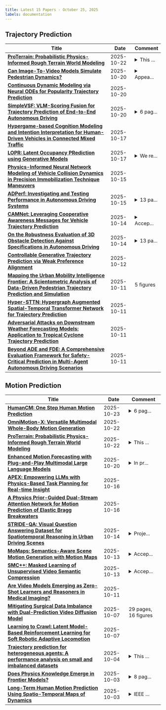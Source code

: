 ```yaml
---
title: Latest 15 Papers - October 25, 2025
labels: documentation
---
```

## Trajectory Prediction
| **Title** | **Date** | **Comment** |
| --- | --- | --- |
| **[ProTerrain: Probabilistic Physics-Informed Rough Terrain World Modeling](http://arxiv.org/abs/2510.19364v1)** | 2025-10-22 | <details><summary>This ...</summary><p>This paper is submitted to IEEE International Conference on Robotics and Automation (ICRA) 2026</p></details> |
| **[Can Image-To-Video Models Simulate Pedestrian Dynamics?](http://arxiv.org/abs/2510.17731v1)** | 2025-10-20 | <details><summary>Appea...</summary><p>Appeared in the ICML 2025 Workshop on Building Physically Plausible World Models, July 2025, https://physical-world-modeling.github.io/</p></details> |
| **[Continuous Dynamic Modeling via Neural ODEs for Popularity Trajectory Prediction](http://arxiv.org/abs/2410.18742v3)** | 2025-10-20 |  |
| **[SimpleVSF: VLM-Scoring Fusion for Trajectory Prediction of End-to-End Autonomous Driving](http://arxiv.org/abs/2510.17191v1)** | 2025-10-20 | <details><summary>6 pag...</summary><p>6 pages, 2 figures, 2 tables</p></details> |
| **[Hypergame-based Cognition Modeling and Intention Interpretation for Human-Driven Vehicles in Connected Mixed Traffic](http://arxiv.org/abs/2510.15573v1)** | 2025-10-17 |  |
| **[LOPR: Latent Occupancy PRediction using Generative Models](http://arxiv.org/abs/2210.01249v4)** | 2025-10-17 | <details><summary>We re...</summary><p>We recommend referring to the peer-reviewed and updated version of this approach, available at arXiv:2407.21126</p></details> |
| **[Physics-Informed Neural Network Modeling of Vehicle Collision Dynamics in Precision Immobilization Technique Maneuvers](http://arxiv.org/abs/2510.13461v1)** | 2025-10-15 |  |
| **[ADPerf: Investigating and Testing Performance in Autonomous Driving Systems](http://arxiv.org/abs/2510.13078v1)** | 2025-10-15 | <details><summary>13 pa...</summary><p>13 pages, accepted by ASE 2025</p></details> |
| **[CAMNet: Leveraging Cooperative Awareness Messages for Vehicle Trajectory Prediction](http://arxiv.org/abs/2510.12703v1)** | 2025-10-14 | <details><summary>Accep...</summary><p>Accepted at the IEEE Consumer Communications & Networking Conference (CCNC) 2026 - Las Vegas, NV, USA 9 - 12 January 2026</p></details> |
| **[On the Robustness Evaluation of 3D Obstacle Detection Against Specifications in Autonomous Driving](http://arxiv.org/abs/2408.13653v2)** | 2025-10-14 | <details><summary>13 pa...</summary><p>13 pages, accepted by ASE 2025</p></details> |
| **[Controllable Generative Trajectory Prediction via Weak Preference Alignment](http://arxiv.org/abs/2510.10731v1)** | 2025-10-12 |  |
| **[Mapping the Urban Mobility Intelligence Frontier: A Scientometric Analysis of Data-Driven Pedestrian Trajectory Prediction and Simulation](http://arxiv.org/abs/2510.10327v1)** | 2025-10-11 | 5 figures |
| **[Hyper-STTN: Hypergraph Augmented Spatial-Temporal Transformer Network for Trajectory Prediction](http://arxiv.org/abs/2401.06344v3)** | 2025-10-11 |  |
| **[Adversarial Attacks on Downstream Weather Forecasting Models: Application to Tropical Cyclone Trajectory Prediction](http://arxiv.org/abs/2510.10140v1)** | 2025-10-11 |  |
| **[Beyond ADE and FDE: A Comprehensive Evaluation Framework for Safety-Critical Prediction in Multi-Agent Autonomous Driving Scenarios](http://arxiv.org/abs/2510.10086v1)** | 2025-10-11 |  |

## Motion Prediction
| **Title** | **Date** | **Comment** |
| --- | --- | --- |
| **[HumanCM: One Step Human Motion Prediction](http://arxiv.org/abs/2510.16709v2)** | 2025-10-23 | <details><summary>6 pag...</summary><p>6 pages, 3 figures, 2 tables</p></details> |
| **[OmniMotion-X: Versatile Multimodal Whole-Body Motion Generation](http://arxiv.org/abs/2510.19789v1)** | 2025-10-22 |  |
| **[ProTerrain: Probabilistic Physics-Informed Rough Terrain World Modeling](http://arxiv.org/abs/2510.19364v1)** | 2025-10-22 | <details><summary>This ...</summary><p>This paper is submitted to IEEE International Conference on Robotics and Automation (ICRA) 2026</p></details> |
| **[Enhanced Motion Forecasting with Plug-and-Play Multimodal Large Language Models](http://arxiv.org/abs/2510.17274v1)** | 2025-10-20 | <details><summary>In pr...</summary><p>In proceedings of IROS 2025</p></details> |
| **[APEX: Empowering LLMs with Physics-Based Task Planning for Real-time Insight](http://arxiv.org/abs/2505.13921v2)** | 2025-10-16 |  |
| **[A Physics Prior-Guided Dual-Stream Attention Network for Motion Prediction of Elastic Bragg Breakwaters](http://arxiv.org/abs/2510.14250v1)** | 2025-10-16 |  |
| **[STRIDE-QA: Visual Question Answering Dataset for Spatiotemporal Reasoning in Urban Driving Scenes](http://arxiv.org/abs/2508.10427v2)** | 2025-10-14 | <details><summary>Proje...</summary><p>Project Page: https://turingmotors.github.io/stride-qa/</p></details> |
| **[MoMaps: Semantics-Aware Scene Motion Generation with Motion Maps](http://arxiv.org/abs/2510.11107v1)** | 2025-10-13 | <details><summary>Accep...</summary><p>Accepted at ICCV 2025, project page: https://jiahuilei.com/projects/momap/</p></details> |
| **[SMC++: Masked Learning of Unsupervised Video Semantic Compression](http://arxiv.org/abs/2406.04765v2)** | 2025-10-13 | <details><summary>Accep...</summary><p>Accepted to TPAMI; Substantial Extension of ICCV 2023 paper</p></details> |
| **[Are Video Models Emerging as Zero-Shot Learners and Reasoners in Medical Imaging?](http://arxiv.org/abs/2510.10254v1)** | 2025-10-11 |  |
| **[Mitigating Surgical Data Imbalance with Dual-Prediction Video Diffusion Model](http://arxiv.org/abs/2510.07345v1)** | 2025-10-07 | 29 pages, 16 figures |
| **[Learning to Crawl: Latent Model-Based Reinforcement Learning for Soft Robotic Adaptive Locomotion](http://arxiv.org/abs/2510.05957v1)** | 2025-10-07 |  |
| **[Trajectory prediction for heterogeneous agents: A performance analysis on small and imbalanced datasets](http://arxiv.org/abs/2510.03776v1)** | 2025-10-04 | <details><summary>This ...</summary><p>This paper has been accepted to the IEEE Robotics and Automation Letters journal and presented at the 40th Anniversary of the IEEE International Conference on Robotics and Automation, which was held in Rotterdam, Netherlands on 23-26 September, 2024</p></details> |
| **[Does Physics Knowledge Emerge in Frontier Models?](http://arxiv.org/abs/2510.06251v1)** | 2025-10-03 | <details><summary>8 pag...</summary><p>8 pages, 7 figures. Preprint</p></details> |
| **[Long-Term Human Motion Prediction Using Spatio-Temporal Maps of Dynamics](http://arxiv.org/abs/2510.03031v1)** | 2025-10-03 | <details><summary>IEEE ...</summary><p>IEEE Robotics and Automation Letters</p></details> |

